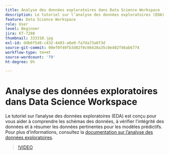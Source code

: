 ```yaml
---
title: Analyse des données exploratoires dans Data Science Workspace
description: Le tutoriel sur l’analyse des données exploratoires (EDA) est conçu pour vous aider à découvrir des schémas dans les données, à vérifier la cohérence des données et à résumer les données pertinentes pour les modèles prédictifs.
feature: Data Science Workspace
role: User
level: Beginner
jira: KT-7288
thumbnail: 333310.jpg
exl-id: ddb6f5d8-c432-4e03-a6e0-fa7da73a6f3d
source-git-commit: 00ef0f40fb3d82f0c06428a35c0e402f46ab6774
workflow-type: tm+mt
source-wordcount: '79'
ht-degree: 0%

---
```


# Analyse des données exploratoires dans Data Science Workspace

Le tutoriel sur l’analyse des données exploratoires (EDA) est conçu pour vous aider à comprendre les schémas des données, à vérifier l’intégrité des données et à résumer les données pertinentes pour les modèles prédictifs. Pour plus d’informations, consultez la [documentation sur l’analyse des données exploratoires](https://experienceleague.adobe.com/docs/experience-platform/data-science-workspace/jupyterlab/eda-notebook.html?lang=en).

>[!VIDEO](https://video.tv.adobe.com/v/333310)

